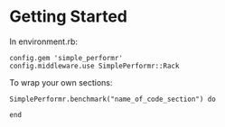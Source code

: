 
Getting Started
===============

In environment.rb:

    config.gem 'simple_performr'
    config.middleware.use SimplePerformr::Rack

To wrap your own sections:

    SimplePerformr.benchmark("name_of_code_section") do

    end

